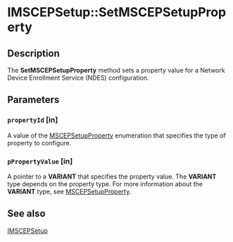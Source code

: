# IMSCEPSetup::SetMSCEPSetupProperty

## Description

The **SetMSCEPSetupProperty** method sets a property value for a Network Device Enrollment Service (NDES) configuration.

## Parameters

### `propertyId` [in]

A value of the [MSCEPSetupProperty](https://learn.microsoft.com/windows/win32/api/casetup/ne-casetup-mscepsetupproperty) enumeration that specifies the type of property to configure.

### `pPropertyValue` [in]

A pointer to a **VARIANT** that specifies the property value. The **VARIANT** type depends on the property type. For more information about the **VARIANT** type, see [MSCEPSetupProperty](https://learn.microsoft.com/windows/win32/api/casetup/ne-casetup-mscepsetupproperty).

## See also

[IMSCEPSetup](https://learn.microsoft.com/windows/desktop/api/casetup/nn-casetup-imscepsetup)